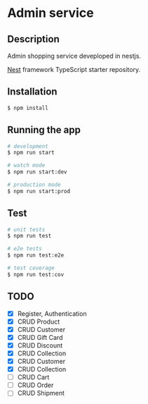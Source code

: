 # Admin service

## Description

Admin shopping service deveploped in nestjs.

[Nest](https://github.com/nestjs/nest) framework TypeScript starter repository.

## Installation

```bash
$ npm install
```

## Running the app

```bash
# development
$ npm run start

# watch mode
$ npm run start:dev

# production mode
$ npm run start:prod
```

## Test

```bash
# unit tests
$ npm run test

# e2e tests
$ npm run test:e2e

# test coverage
$ npm run test:cov
```

## TODO

- [x] Register, Authentication
- [x] CRUD Product
- [x] CRUD Customer
- [x] CRUD Gift Card
- [x] CRUD Discount
- [x] CRUD Collection
- [x] CRUD Customer
- [x] CRUD Collection
- [ ] CRUD Cart
- [ ] CRUD Order
- [ ] CRUD Shipment
